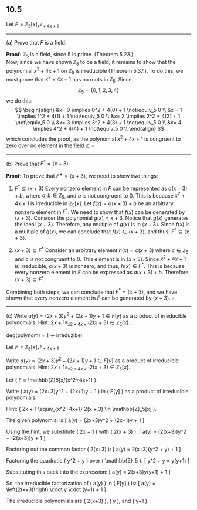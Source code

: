 

## 10.5

Let $F = \mathbb{Z}_5[x]_{x^2+4x+1}$

___

(a) Prove that $F$ is a field.

**Proof:**
$\mathbb{Z}_5$ is a field, since $5$ is prime. (Theorem 5.23.)   
Now, since we have shown $\mathbb{Z}_5$ to be a field, it remains to show that the polynomial $x^2 +4x +1$ on $\mathbb{Z}_5$ is irreducible (Theorem 5.37.). To do this, we must prove that $x^2 +4x +1$ has no roots in $\mathbb{Z}_5$. 
Since
$$\mathbb{Z}_5 =\{0, 1, 2, 3, 4\}$$
we do this:
$$
\begin{align}
&x= 0 \implies 0^2 + 4(0) + 1 \not\equiv_5 0 \\
&x = 1 \implies 1^2 + 4(1) + 1 \not\equiv_5 0 \\
&x= 2 \implies 2^2 + 4(2) + 1 \not\equiv_5 0 \\
&x= 3 \implies 3^2 + 4(3) + 1 \not\equiv_5 0 \\
&x= 4 \implies 4^2 + 4(4) + 1 \not\equiv_5 0 \\
\end{align}
$$
which concludes the proof, as the polynomial $x^2 + 4x + 1$ is congruent to zero over no element in the field $\mathbb{Z}$.
$\square$

___

(b) Prove that $F^* = \langle x + 3 \rangle$

**Proof:**
To prove that $F^∗=\langle x+3\rangle$, we need to show two things:


1. $F^* \subseteq \langle x + 3 \rangle$
Every nonzero element in $F$ can be represented as $a(x + 3) + b$, where $a, b \in \mathbb{Z}_5$, and $a$ is not congruent to 0. This is because $x^2 + 4x + 1$ is irreducible in $\mathbb{Z}_5[x]$. Let $f(x) = a(x + 3) + b$ be an arbitrary nonzero element in $F^*$. We need to show that $f(x)$ can be generated by $\langle x + 3 \rangle$. Consider the polynomial $g(x) = x + 3$. Notice that $g(x)$ generates the ideal $\langle x + 3 \rangle$. Therefore, any multiple of $g(x)$ is in $\langle x + 3 \rangle$. Since $f(x)$ is a multiple of $g(x)$, we can conclude that $f(x) \in \langle x + 3 \rangle$, and thus, $F^* \subseteq \langle x + 3 \rangle$.


2. $\langle x + 3 \rangle \subseteq F^*$
Consider an arbitrary element $h(x) = c(x + 3)$ where $c \in \mathbb{Z}_5$ and $c$ is not congruent to 0. This element is in $\langle x + 3 \rangle$. Since $x^2 + 4x + 1$ is irreducible, $c(x + 3)$ is nonzero, and thus, $h(x) \in F^*$. This is because every nonzero element in $F$ can be expressed as $a(x + 3) + b$. Therefore, $\langle x + 3 \rangle \subseteq F^*$.


Combining both steps, we can conclude that $F^* = \langle x + 3 \rangle$, and we have shown that every nonzero element in $F$ can be generated by $\langle x + 3 \rangle$.
$\square$

___

(c) Write $a(y) = (2x+3)y^2 +(2x+1)y +1 \in F [y]$ as a  product of irreducible polynomials.
Hint: $2x + 1 \equiv_{x2+4x+1} 2(x + 3) \in \mathbb{Z}_5[x]$.



deg(polynom) = 1 => irreduzibel



Let $F = \mathbb{Z}_5[x]_{x^2+4x+1}$

Write $a(y) = (2x+3)y^2 +(2x+1)y +1 \in F [y]$ as a  product of irreducible polynomials.
Hint: $2x + 1 \equiv_{x2+4x+1} 2(x + 3) \in \mathbb{Z}_5[x]$.



Let \( F = \mathbb{Z}_5[x]_{x^2+4x+1} \).

Write \( a(y) = (2x+3)y^2 + (2x+1)y + 1 \) in \( F[y] \) as a product of irreducible polynomials.

Hint: \( 2x + 1 \equiv_{x^2+4x+1} 2(x + 3) \in \mathbb{Z}_5[x] \).

The given polynomial is
\[ a(y) = (2x+3)y^2 + (2x+1)y + 1 \]

Using the hint, we substitute \( 2x + 1 \) with \( 2(x + 3) \):
\[ a(y) = (2(x+3))y^2 + (2(x+3))y + 1 \]

Factoring out the common factor \( 2(x+3) \):
\[ a(y) = 2(x+3)(y^2 + y) + 1 \]

Factoring the quadratic \( y^2 + y \) over \( \mathbb{Z}_5 \):
\[ y^2 + y = y(y+1) \]

Substituting this back into the expression:
\[ a(y) = 2(x+3)y(y+1) + 1 \]

So, the irreducible factorization of \( a(y) \) in \( F[y] \) is:
\[ a(y) = \left(2(x+3)\right) \cdot y \cdot (y+1) + 1 \]

The irreducible polynomials are \( 2(x+3) \), \( y \), and \( y+1 \).